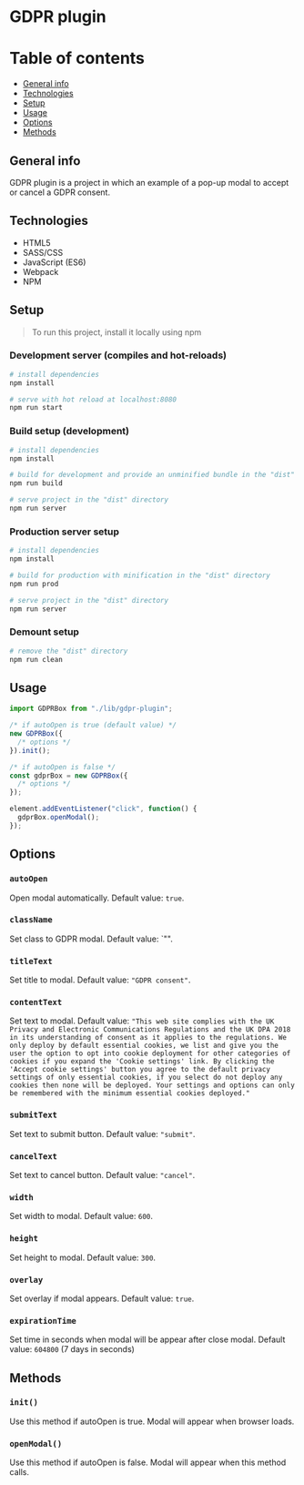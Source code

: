 # GDPR plugin

# Table of contents
* [General info](#general-info)
* [Technologies](#technologies)
* [Setup](#setup)
* [Usage](#usage)
* [Options](#options)
* [Methods](#Methods)

## General info

GDPR plugin is a project in which an example of a pop-up modal to accept or cancel a GDPR consent.

## Technologies

* HTML5
* SASS/CSS
* JavaScript (ES6)
* Webpack
* NPM

## Setup

> To run this project, install it locally using npm

### Development server (compiles and hot-reloads)

```bash
# install dependencies
npm install

# serve with hot reload at localhost:8080
npm run start
```

### Build setup (development)

```bash
# install dependencies
npm install

# build for development and provide an unminified bundle in the "dist" directory
npm run build

# serve project in the "dist" directory
npm run server
```

### Production server setup

```bash
# install dependencies
npm install

# build for production with minification in the "dist" directory
npm run prod

# serve project in the "dist" directory
npm run server
```

### Demount setup

```bash
# remove the "dist" directory
npm run clean
```

## Usage

```javascript
import GDPRBox from "./lib/gdpr-plugin";

/* if autoOpen is true (default value) */
new GDPRBox({
  /* options */
}).init();

/* if autoOpen is false */
const gdprBox = new GDPRBox({
  /* options */
});

element.addEventListener("click", function() {
  gdprBox.openModal();
});
```

## Options

### `autoOpen`

Open modal automatically. Default value: `true`.

### `className`

Set class to GDPR modal. Default value: `"".

### `titleText`

Set title to modal. Default value: `"GDPR consent"`.

### `contentText`

Set text to modal. Default value:
`"This web site complies with the UK Privacy and Electronic Communications Regulations and the UK DPA 2018 in its understanding of consent as it applies to the regulations. We only deploy by default essential cookies, we list and give you the user the option to opt into cookie deployment for other categories of cookies if you expand the 'Cookie settings' link. By clicking the 'Accept cookie settings' button you agree to the default privacy settings of only essential cookies, if you select do not deploy any cookies then none will be deployed. Your settings and options can only be remembered with the minimum essential cookies deployed."`

### `submitText`

Set text to submit button. Default value: `"submit"`.

### `cancelText`

Set text to cancel button. Default value: `"cancel"`.

### `width`

Set width to modal. Default value: `600`.

### `height`

Set height to modal. Default value: `300`.

### `overlay`

Set overlay if modal appears. Default value: `true`.

### `expirationTime`

Set time in seconds when modal will be appear after close modal. Default value: `604800` (7 days in seconds)

## Methods

### ```init()```

Use this method if autoOpen is true. Modal will appear when browser loads.

### ```openModal()```

Use this method if autoOpen is false. Modal will appear when this method calls.
